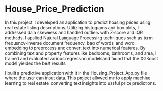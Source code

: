 # House_Price_Prediction

In this project, I developed an application to predict housing prices using real estate listing descriptions. Utilizing histograms and box plots, I addressed data skewness and handled outliers with Z-score and IQR methods. I applied Natural Language Processing techniques such as term frequency-inverse document frequency, bag of words, and word embedding to preprocess and convert text into numerical features. By combining text and property features like bedrooms, bathrooms, and area, I trained and evaluated various regression modelsand found that the XGBoost model yielded the best results.

I built a predictive application with it in the Housing_Project_App.py file where the user can input data. This project allowed me to apply machine learning to real estate, converting text insights into useful price predictions.
